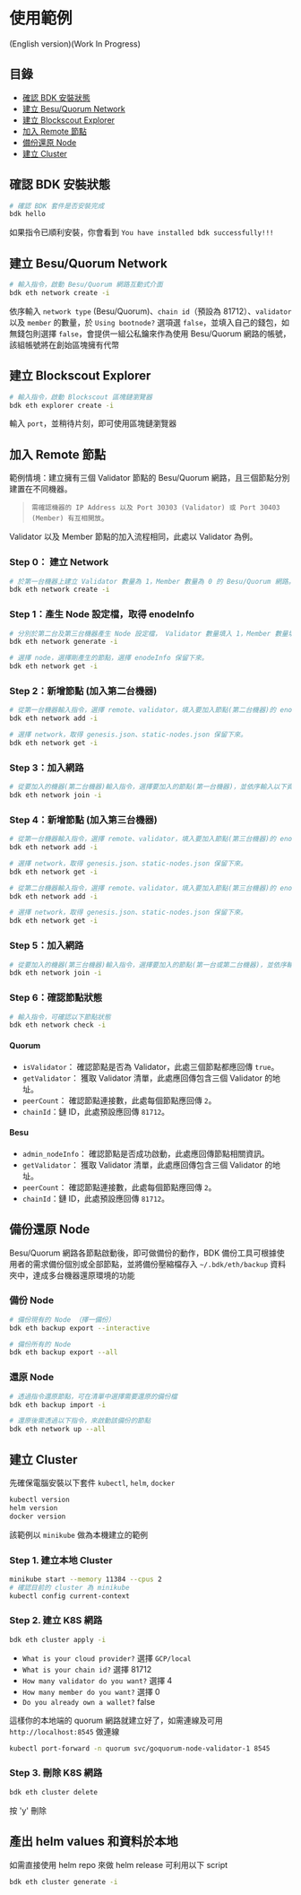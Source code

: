 # 使用範例
(English version)(Work In Progress)

## 目錄
- [確認 BDK 安裝狀態](#確認-bdk-安裝狀態)
- [建立 Besu/Quorum Network](#建立-Besu/Quorum-network)
- [建立 Blockscout Explorer](#建立-blockscout-explorer)
- [加入 Remote 節點](#加入-remote-節點)
- [備份還原 Node](#備份還原-node)
- [建立 Cluster](#建立-cluster)

## 確認 BDK 安裝狀態

```bash
# 確認 BDK 套件是否安裝完成
bdk hello
```

如果指令已順利安裝，你會看到 `You have installed bdk successfully!!!` 

## 建立 Besu/Quorum Network

```bash
# 輸入指令，啟動 Besu/Quorum 網路互動式介面
bdk eth network create -i
```

依序輸入 `network type` (Besu/Quorum)、`chain id`（預設為 81712）、`validator` 以及 `member` 的數量，於 `Using bootnode?` 選項選 `false`，並填入自己的錢包，如無錢包則選擇 `false`，會提供一組公私鑰來作為使用 Besu/Quorum 網路的帳號，該組帳號將在創始區塊擁有代幣

## 建立 Blockscout Explorer

```bash
# 輸入指令，啟動 Blockscout 區塊鏈瀏覽器
bdk eth explorer create -i
```

輸入 `port`，並稍待片刻，即可使用區塊鏈瀏覽器

## 加入 Remote 節點

範例情境：建立擁有三個 Validator 節點的 Besu/Quorum 網路，且三個節點分別建置在不同機器。

> `需確認機器的 IP Address 以及 Port 30303 (Validator) 或 Port 30403 (Member) 有互相開放`。

Validator 以及 Member 節點的加入流程相同，此處以 Validator 為例。

### Step 0： 建立 Network

```bash
# 於第一台機器上建立 Validator 數量為 1，Member 數量為 0 的 Besu/Quorum 網路。
bdk eth network create -i
```

### Step 1：產生 Node 設定檔，取得 enodeInfo

```bash
# 分別於第二台及第三台機器產生 Node 設定檔， Validator 數量填入 1，Member 數量填入 0。
bdk eth network generate -i

# 選擇 node，選擇剛產生的節點，選擇 enodeInfo 保留下來。
bdk eth network get -i
```

### Step 2：新增節點 (加入第二台機器)

```bash
# 從第一台機器輸入指令，選擇 remote、validator，填入要加入節點(第二台機器)的 enodeInfo、IP Address。
bdk eth network add -i

# 選擇 network，取得 genesis.json、static-nodes.json 保留下來。
bdk eth network get -i
```

### Step 3：加入網路

```bash
# 從要加入的機器(第二台機器)輸入指令，選擇要加入的節點(第一台機器)，並依序輸入以下資訊，填入要加入網路的 IP Address、genesis.json、static-nodes.json。
bdk eth network join -i
```

### Step 4：新增節點 (加入第三台機器)

```bash
# 從第一台機器輸入指令，選擇 remote、validator，填入要加入節點(第三台機器)的 enodeInfo、IP Address。
bdk eth network add -i

# 選擇 network，取得 genesis.json、static-nodes.json 保留下來。
bdk eth network get -i
```
```bash
# 從第二台機器輸入指令，選擇 remote、validator，填入要加入節點(第三台機器)的 enodeInfo、IP Address。
bdk eth network add -i

# 選擇 network，取得 genesis.json、static-nodes.json 保留下來。
bdk eth network get -i
```

### Step 5：加入網路

```bash
# 從要加入的機器(第三台機器)輸入指令，選擇要加入的節點(第一台或第二台機器)，並依序輸入以下資訊，填入要加入網路的 IP Address、genesis.json、static-nodes.json。
bdk eth network join -i
```

### Step 6：確認節點狀態

```bash
# 輸入指令，可確認以下節點狀態
bdk eth network check -i
```
#### Quorum
- `isValidator`： 確認節點是否為 Validator，此處三個節點都應回傳 `true`。
- `getValidator`： 獲取 Validator 清單，此處應回傳包含三個 Validator 的地址。
- `peerCount`： 確認節點連接數，此處每個節點應回傳 `2`。
- `chainId`：鏈 ID，此處預設應回傳 `81712`。

#### Besu
- `admin_nodeInfo`： 確認節點是否成功啟動，此處應回傳節點相關資訊。
- `getValidator`： 獲取 Validator 清單，此處應回傳包含三個 Validator 的地址。
- `peerCount`： 確認節點連接數，此處每個節點應回傳 `2`。
- `chainId`：鏈 ID，此處預設應回傳 `81712`。

## 備份還原 Node

Besu/Quorum 網路各節點啟動後，即可做備份的動作，BDK 備份工具可根據使用者的需求備份個別或全部節點，並將備份壓縮檔存入 `~/.bdk/eth/backup` 資料夾中，達成多台機器還原環境的功能

### 備份 Node

```bash
# 備份現有的 Node （擇一備份）
bdk eth backup export --interactive
```

```bash
# 備份所有的 Node
bdk eth backup export --all
```

### 還原 Node

```bash
# 透過指令還原節點，可在清單中選擇需要還原的備份檔
bdk eth backup import -i
```

```bash
# 還原後需透過以下指令，來啟動該備份的節點
bdk eth network up --all
```

## 建立 Cluster

先確保電腦安裝以下套件 `kubectl`, `helm`, `docker`
```bash
kubectl version
helm version
docker version
```
該範例以 `minikube` 做為本機建立的範例

### Step 1. 建立本地 Cluster

```bash
minikube start --memory 11384 --cpus 2
# 確認目前的 cluster 為 minikube
kubectl config current-context
```

### Step 2. 建立 K8S 網路
```bash
bdk eth cluster apply -i
```
- `What is your cloud provider?` 選擇 `GCP/local`
- `What is your chain id?` 選擇 81712
- `How many validator do you want?` 選擇 4
- `How many member do you want?` 選擇 0
- `Do you already own a wallet?` false

這樣你的本地端的 quorum 網路就建立好了，如需連線及可用 `http://localhost:8545` 做連線
```bash
kubectl port-forward -n quorum svc/goquorum-node-validator-1 8545
```

### Step 3. 刪除 K8S 網路
```bash
bdk eth cluster delete
```
按 'y' 刪除

## 產出 helm values 和資料於本地
如需直接使用 helm repo 來做 helm release 可利用以下 script
```bash
bdk eth cluster generate -i
```
